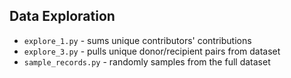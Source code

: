 ## Data Exploration

+ `explore_1.py` - sums unique contributors' contributions
+ `explore_3.py` - pulls unique donor/recipient pairs from dataset
+ `sample_records.py` - randomly samples from the full dataset

